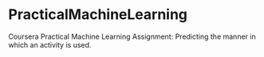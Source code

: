 # PracticalMachineLearning
Coursera Practical Machine Learning Assignment: Predicting the manner in which an activity is used.
